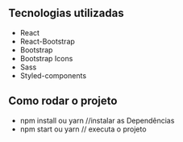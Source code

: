 ## Tecnologias utilizadas

* React
* React-Bootstrap
* Bootstrap
* Bootstrap Icons
* Sass
* Styled-components


## Como rodar o projeto

* npm install ou yarn  //instalar as Dependências
* npm start ou yarn // executa o projeto

